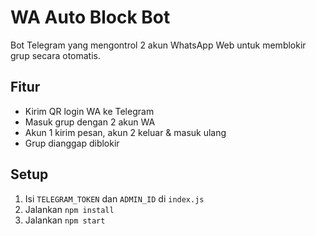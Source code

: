 # WA Auto Block Bot

Bot Telegram yang mengontrol 2 akun WhatsApp Web untuk memblokir grup secara otomatis.

## Fitur
- Kirim QR login WA ke Telegram
- Masuk grup dengan 2 akun WA
- Akun 1 kirim pesan, akun 2 keluar & masuk ulang
- Grup dianggap diblokir

## Setup
1. Isi `TELEGRAM_TOKEN` dan `ADMIN_ID` di `index.js`
2. Jalankan `npm install`
3. Jalankan `npm start`
